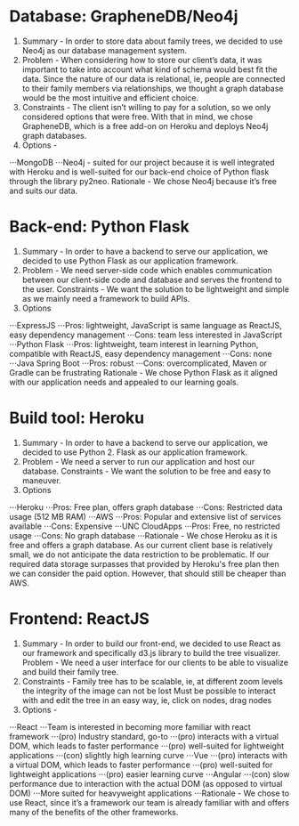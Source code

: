# Database: GrapheneDB/Neo4j
1. Summary - In order to store data about family trees, we decided to use Neo4j as our database management system. 
2. Problem - When considering how to store our client’s data, it was important to take into account what kind of schema would best fit the data. Since the nature of our data is relational, ie, people are connected to their family members via relationships, we thought a graph database would be the most intuitive and efficient choice. 
3. Constraints - The client isn’t willing to pay for a solution, so we only considered options that were free. With that in mind, we chose GrapheneDB, which is a free add-on on Heroku and deploys Neo4j graph databases. 
4. Options - 

⋅⋅⋅MongoDB 
⋅⋅⋅Neo4j - suited for our project because it is well integrated with Heroku and is well-suited for our back-end choice of Python flask through the library py2neo. 
Rationale - We chose Neo4j because it’s free and suits our data. 

# Back-end: Python Flask
1. Summary - In order to have a backend to serve our application, we decided to use Python Flask as our application framework.
2. Problem - We need server-side code which enables communication between our client-side code and database and serves the frontend to the user.
Constraints - We want the solution to be lightweight and simple as we mainly need a framework to build APIs. 
3. Options 

⋅⋅⋅ExpressJS
⋅⋅⋅Pros: lightweight, JavaScript is same language as ReactJS, easy dependency management
⋅⋅⋅Cons: team less interested in JavaScript
⋅⋅⋅Python Flask
⋅⋅⋅Pros: lightweight, team interest in learning Python, compatible with ReactJS,  easy dependency management
⋅⋅⋅Cons: none
⋅⋅⋅Java Spring Boot
⋅⋅⋅Pros: robust
⋅⋅⋅Cons: overcomplicated, Maven or Gradle can be frustrating
Rationale - We chose Python Flask as it aligned with our application needs and appealed to our learning goals.

# Build tool: Heroku
1. Summary - In order to have a backend to serve our application, we decided to use Python 2. Flask as our application framework.
3. Problem - We need a server to run our application and host our database.
Constraints - We want the solution to be free and easy to maneuver. 
4. Options 

⋅⋅⋅Heroku
⋅⋅⋅Pros: Free plan, offers graph database
⋅⋅⋅Cons: Restricted data usage (512 MB RAM)
⋅⋅⋅AWS
⋅⋅⋅Pros: Popular and extensive list of services available
⋅⋅⋅Cons: Expensive
⋅⋅⋅UNC CloudApps
⋅⋅⋅Pros: Free, no restricted usage
⋅⋅⋅Cons: No graph database
⋅⋅⋅Rationale - We chose Heroku as it is free and offers a graph database. As our current client base is relatively small, we do not anticipate the data restriction to be problematic. If our required data storage surpasses that provided by Heroku's free plan then we can consider the paid option. However, that should still be cheaper than AWS.

# Frontend: ReactJS 
1. Summary - In order to build our front-end, we decided to use React as our framework and specifically d3.js library to build the tree visualizer. 
Problem - We need a user interface for our clients to be able to visualize and build their family tree.  
2. Constraints - Family tree has to be scalable, ie, at different zoom levels the integrity of the image can not be lost 
Must be possible to interact with and edit the tree in an easy way, ie, click on nodes, drag nodes
3. Options - 

⋅⋅⋅React
⋅⋅⋅Team is interested in becoming more familiar with react framework
⋅⋅⋅(pro) Industry standard, go-to
⋅⋅⋅(pro) interacts with a virtual DOM, which leads to faster performance 
⋅⋅⋅(pro) well-suited for lightweight applications 
⋅⋅⋅(con) slightly high learning curve
⋅⋅⋅Vue
⋅⋅⋅(pro) interacts with a virtual DOM, which leads to faster performance 
⋅⋅⋅(pro) well-suited for lightweight applications 
⋅⋅⋅(pro) easier learning curve 
⋅⋅⋅Angular 
⋅⋅⋅(con) slow performance due to interaction with the actual DOM (as opposed to virtual DOM) 
⋅⋅⋅More suited for heavyweight applications 
⋅⋅⋅Rationale - We chose to use React, since it’s a framework our team is already familiar with and offers many of the benefits of the other frameworks. 
